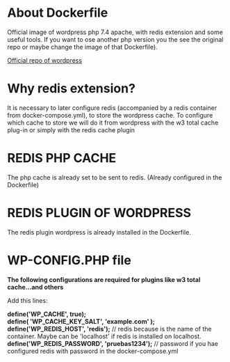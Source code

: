 # About Dockerfile

Official image of wordpress php 7.4 apache, with redis extension and some useful tools. If you want to ose another php version you the see the original repo or maybe change the image of that Dockerfile). 

[Official repo of wordpress](https://github.com/docker-library/wordpress/tree/master/php7.4/apache)


# Why redis extension?

It is necessary to later configure redis (accompanied by a redis container from docker-compose.yml), to store the wordpress cache. To configure which cache to store we will do it from wordpress with the w3 total cache plug-in or simply with the redis 
cache plugin

# REDIS PHP CACHE
The php cache is already set to be sent to redis. (Already configured in the Dockerfile)

# REDIS PLUGIN OF WORDPRESS
The redis plugin wordpress is already installed in the Dockerfile. 

# WP-CONFIG.PHP file 

**The following configurations are required for plugins like w3 total cache...and others**

Add this lines:

**define('WP_CACHE', true);**  
**define( 'WP_CACHE_KEY_SALT', 'example.com' );**  
**define('WP_REDIS_HOST', 'redis');** // redis because is the name of the container. Maybe can be 'localhost' if redis is installed on localhost.  
**define('WP_REDIS_PASSWORD', 'pruebas1234');**  // password if you hae configured redis with password in the docker-compose.yml
